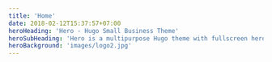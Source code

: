 ```yaml
---
title: 'Home'
date: 2018-02-12T15:37:57+07:00
heroHeading: 'Hero - Hugo Small Business Theme'
heroSubHeading: 'Hero is a multipurpose Hugo theme with fullscreen hero images and fullwidth sections. It contains content types for a business or portfolio site.'
heroBackground: 'images/logo2.jpg'
---
```

